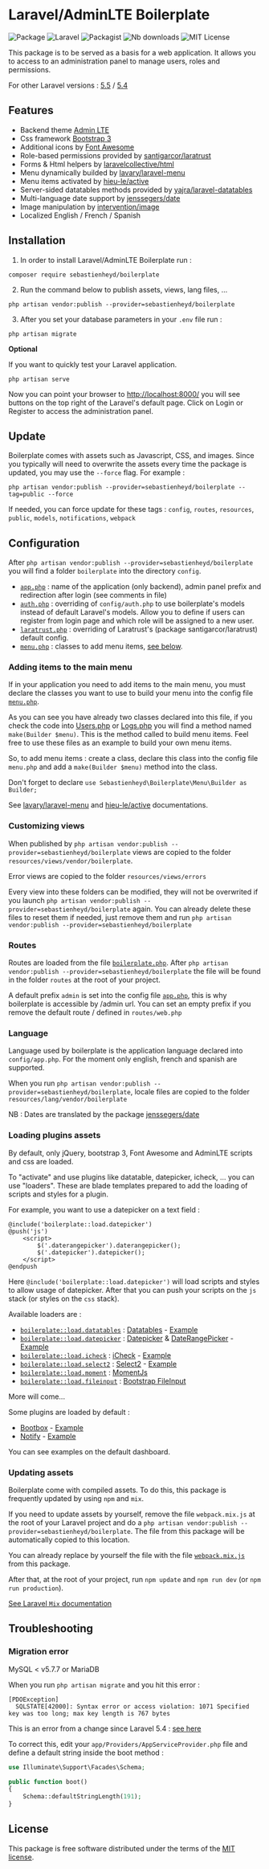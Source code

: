 # Laravel/AdminLTE Boilerplate

![Package](https://img.shields.io/badge/Package-sebastienheyd%2Fboilerplate-lightgrey.svg)
![Laravel](https://img.shields.io/badge/Laravel-5.6.x-green.svg)
![Packagist](https://img.shields.io/badge/packagist-v5.5.1-blue.svg)
![Nb downloads](https://img.shields.io/packagist/dt/sebastienheyd/boilerplate.svg)
![MIT License](https://img.shields.io/github/license/sebastienheyd/boilerplate.svg)

This package is to be served as a basis for a web application. 
It allows you to access to an administration panel to manage users, 
roles and permissions.

For other Laravel versions : [5.5](https://github.com/sebastienheyd/boilerplate/blob/5.5/README.md) / [5.4](https://github.com/sebastienheyd/boilerplate/blob/5.4/README.md)

## Features

* Backend theme [Admin LTE](https://almsaeedstudio.com/)
* Css framework [Bootstrap 3](http://getbootstrap.com/)
* Additional icons by [Font Awesome](http://fontawesome.io/)
* Role-based permissions provided by [santigarcor/laratrust](https://github.com/santigarcor/laratrust)
* Forms & Html helpers by [laravelcollective/html](https://github.com/laravelcollective/html) 
* Menu dynamically builded by [lavary/laravel-menu](https://github.com/lavary/laravel-menu)
* Menu items activated by [hieu-le/active](https://github.com/letrunghieu/active)
* Server-sided datatables methods provided by [yajra/laravel-datatables](https://github.com/yajra/laravel-datatables)
* Multi-language date support by [jenssegers/date](https://github.com/jenssegers/date)
* Image manipulation by [intervention/image](https://github.com/intervention/image)
* Localized English / French / Spanish

## Installation

1. In order to install Laravel/AdminLTE Boilerplate run :

```
composer require sebastienheyd/boilerplate
```

2. Run the command below to publish assets, views, lang files, ... 

```
php artisan vendor:publish --provider=sebastienheyd/boilerplate
```

3. After you set your database parameters in your ```.env``` file run :

```
php artisan migrate
```

**Optional**

If you want to quickly test your Laravel application.
               
```
php artisan serve
```

Now you can point your browser to [http://localhost:8000/](http://localhost:8000/) you will see buttons on the top right 
of the Laravel's default page. Click on Login or Register to access the administration panel.

## Update

Boilerplate comes with assets such as Javascript, CSS, and images. Since you typically will need to overwrite the assets every time the package is updated, you may use the ```--force``` flag. For example :
  
```
php artisan vendor:publish --provider=sebastienheyd/boilerplate --tag=public --force
```

If needed, you can force update for these tags : ```config```, ```routes```, ```resources```, ```public```, ```models```, ```notifications```, ```webpack```

## Configuration

After `php artisan vendor:publish --provider=sebastienheyd/boilerplate` you will find a folder `boilerplate` into the directory `config`.

* [`app.php`](src/config/boilerplate/app.php) : name of the application (only backend), admin panel prefix and redirection after login (see comments in file)
* [`auth.php`](src/config/boilerplate/auth.php) : overriding of `config/auth.php` to use boilerplate's models instead of default Laravel's models. Allow you to define if users can register from login page and which role will be assigned to a new user.
* [`laratrust.php`](src/config/boilerplate/laratrust.php) : overriding of Laratrust's (package santigarcor/laratrust) default config.
* [`menu.php`](src/config/boilerplate/menu.php) : classes to add menu items, [see below](#adding-items-to-the-main-menu).

### Adding items to the main menu

If in your application you need to add items to the main menu, you must declare the classes you want to use to build your menu into 
the config file [`menu.php`](src/config/boilerplate/menu.php).

As you can see you have already two classes declared into this file, if you check the code into [Users.php](src/Menu/Users.php) or [Logs.php](src/Menu/Logs.php) you will find a method named `make(Builder $menu)`.
This is the method called to build menu items. Feel free to use these files as an example to build your own menu items.

So, to add menu  items : create a class, declare this class into the config file `menu.php` and add a `make(Builder $menu)` method into the class.

Don't forget to declare ```use Sebastienheyd\Boilerplate\Menu\Builder as Builder;```

See [lavary/laravel-menu](https://github.com/lavary/laravel-menu) and [hieu-le/active](https://github.com/letrunghieu/active) documentations.

### Customizing views

When published by `php artisan vendor:publish --provider=sebastienheyd/boilerplate` views are copied to the folder `resources/views/vendor/boilerplate`.

Error views are copied to the folder `resources/views/errors`

Every view into these folders can be modified, they will not be overwrited if you launch `php artisan vendor:publish --provider=sebastienheyd/boilerplate` again. You can already delete these files to reset them if needed, just remove them and run `php artisan vendor:publish --provider=sebastienheyd/boilerplate`

### Routes

Routes are loaded from the file [`boilerplate.php`](src/routes/boilerplate.php). 
After `php artisan vendor:publish --provider=sebastienheyd/boilerplate` the file will be found in the folder `routes` at the root of your project.

A default prefix `admin` is set into the config file [`app.php`](src/config/boilerplate/app.php), this is why boilerplate is accessible by /admin url. 
You can set an empty prefix if you remove the default route / defined in `routes/web.php`  

### Language

Language used by boilerplate is the application language declared into `config/app.php`. 
For the moment only english, french and spanish are supported.

When you run `php artisan vendor:publish --provider=sebastienheyd/boilerplate`, locale files are copied to the folder `resources/lang/vendor/boilerplate`
 
NB : Dates are translated by the package [jenssegers/date](https://github.com/jenssegers/date)

### Loading plugins assets

By default, only jQuery, bootstrap 3, Font Awesome and AdminLTE scripts and css are loaded.

To "activate" and use plugins like datatable, datepicker, icheck, ... you can use "loaders". These are blade templates prepared to add the loading of scripts and styles for a plugin.

For example, you want to use a datepicker on a text field :
 
```blade
@include('boilerplate::load.datepicker')
@push('js')
    <script>
        $('.daterangepicker').daterangepicker();
        $('.datepicker').datepicker();
    </script>
@endpush
```

Here `@include('boilerplate::load.datepicker')` will load scripts and styles to allow usage of datepicker. After that you can push your scripts on the `js` stack (or styles on the `css` stack).

Available loaders are :

* [`boilerplate::load.datatables`](src/resources/views/vendor/boilerplate/load/datatables.blade.php) : [Datatables](https://www.datatables.net/) - [Example](src/resources/views/vendor/boilerplate/plugins/demo/datatables.blade.php) 
* [`boilerplate::load.datepicker`](src/resources/views/vendor/boilerplate/load/datepicker.blade.php) : [Datepicker](https://github.com/uxsolutions/bootstrap-datepicker) & [DateRangePicker](https://github.com/dangrossman/bootstrap-daterangepicker) - [Example](src/resources/views/vendor/boilerplate/plugins/demo/datepicker.blade.php)
* [`boilerplate::load.icheck`](src/resources/views/vendor/boilerplate/load/icheck.blade.php) : [iCheck](http://icheck.fronteed.com/) - [Example](src/resources/views/vendor/boilerplate/plugins/demo/icheck.blade.php)
* [`boilerplate::load.select2`](src/resources/views/vendor/boilerplate/load/select2.blade.php) : [Select2](https://select2.github.io/) - [Example](src/resources/views/vendor/boilerplate/plugins/demo/select2.blade.php)
* [`boilerplate::load.moment`](src/resources/views/vendor/boilerplate/load/moment.blade.php) : [MomentJs](http://momentjs.com/)
* [`boilerplate::load.fileinput`](src/resources/views/vendor/boilerplate/load/fileinput.blade.php) : [Bootstrap FileInput](http://plugins.krajee.com/file-input)

More will come...

Some plugins are loaded by default :

* [Bootbox](https://github.com/makeusabrew/bootbox) - [Example](src/resources/views/vendor/boilerplate/plugins/demo/bootbox.blade.php)
* [Notify](https://github.com/mouse0270/bootstrap-notify) - [Example](src/resources/views/vendor/boilerplate/plugins/demo/notify.blade.php)

You can see examples on the default dashboard.

### Updating assets

Boilerplate come with compiled assets. To do this, this package is frequently updated by using `npm` and `mix`.

If you need to update assets by yourself, remove the file `webpack.mix.js` at the root of your Laravel project and do a `php artisan vendor:publish --provider=sebastienheyd/boilerplate`. The file from this package will be automatically copied to this location.

You can already replace by yourself the file with the file [`webpack.mix.js`](src/webpack.mix.js) from this package.
 
After that, at the root of your project, run `npm update` and `npm run dev` (or `npm run production`).

[See Laravel `Mix` documentation](https://laravel.com/docs/5.5/mix)

## Troubleshooting

### Migration error

MySQL < v5.7.7 or MariaDB

When you run `php artisan migrate` and you hit this error :

```
[PDOException]                                                                                                   
  SQLSTATE[42000]: Syntax error or access violation: 1071 Specified key was too long; max key length is 767 bytes
```

This is an error from a change since Laravel 5.4 : [see here](https://laravel-news.com/laravel-5-4-key-too-long-error)

To correct this, edit your `app/Providers/AppServiceProvider.php` file and define a default string inside the boot method : 

```php
use Illuminate\Support\Facades\Schema;

public function boot()
{
    Schema::defaultStringLength(191);
}
```

## License

This package is free software distributed under the terms of the [MIT license](LICENSE.md).
